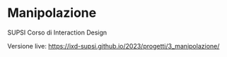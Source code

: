 # Manipolazione
SUPSI
Corso di Interaction Design

Versione live:
https://ixd-supsi.github.io/2023/progetti/3_manipolazione/